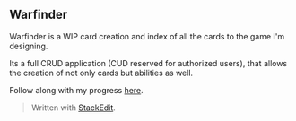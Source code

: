 ## Warfinder

Warfinder is a WIP card creation and index of all the cards to the game I'm designing. 

Its a full CRUD application (CUD reserved for authorized users), that allows the creation of not only cards but abilities as well.

Follow along with my progress [here](https://trello.com/b/SwsKaAfe/project-2).

> Written with [StackEdit](https://stackedit.io/).
